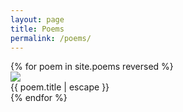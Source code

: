 ```yaml
---
layout: page
title: Poems
permalink: /poems/
---
```


<div class="poems">
  {% for poem in site.poems reversed %}
  <div class="poem">
    <a href="{{ poem.url }}"><img src="{{ poem.header }}"></a>
    <div class="poem-title">
      {{ poem.title | escape }}
    </div>
  </div>
  {% endfor %}
</div>